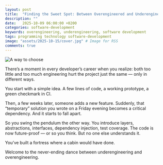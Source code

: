 ```yaml
---
layout: post
title:  "Finding the Sweet Spot: Between Overengineered and Underengineered Code"
description: ""
date:   2025-10-09 06:00:00 +0200
categories: software-development
keywords: overengineering, underengineering, software development
tags: programming technology software-development
image: "assets/2025-10-15/cover.jpg" # Image for RSS
comments: true
---
```


![A way to choose]({{site.url}}/assets/2025-10-15/cover.webp)

There’s a moment in every developer’s career when you realize: both too little and too much engineering hurt the project just the same — only in different ways.

You start with a simple idea. A few lines of code, a working prototype, a green checkmark in CI.

Then, a few weeks later, someone adds a new feature. Suddenly, that “temporary” solution you wrote on a Friday evening becomes a critical dependency.
And it starts to fall apart.

So you swing the pendulum the other way. You introduce layers, abstractions, interfaces, dependency injection, test coverage. The code is now future-proof — or so you think. But no one else understands it.

You’ve built a fortress where a cabin would have done.

Welcome to the never-ending dance between underengineering and overengineering.
